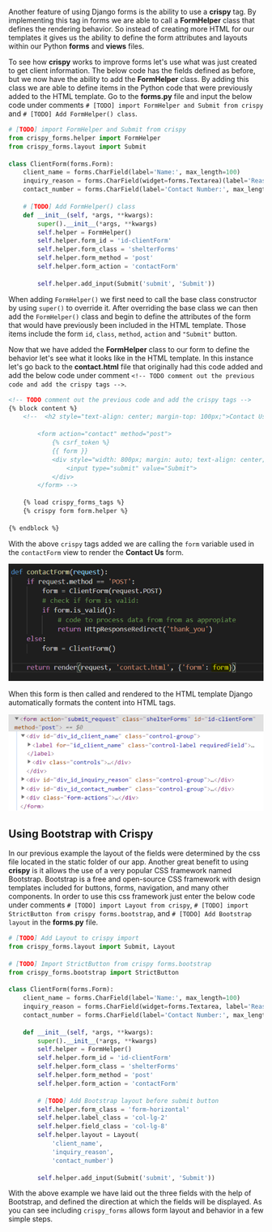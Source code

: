 
Another feature of using Django forms is the ability to use a **crispy** tag. By implementing this tag in forms we are able to call a **FormHelper** class that defines the rendering behavior. So instead of creating more HTML for our templates it gives us the ability to define the form attributes and layouts within our Python **forms** and **views** files. 

To see how **crispy** works to improve forms let's use what was just created to get client information. The below code has the fields defined as before, but we now have the ability to add the **FormHelper** class. By adding this class we are able to define items in the Python code that were previously added to the HTML template. Go to the **forms.py** file and input the below code under comments `# [TODO] import FormHelper and Submit from crispy` and `# [TODO] Add FormHelper() class`.

```python
# [TODO] import FormHelper and Submit from crispy
from crispy_forms.helper import FormHelper
from crispy_forms.layout import Submit

class ClientForm(forms.Form):
    client_name = forms.CharField(label='Name:', max_length=100)
    inquiry_reason = forms.CharField(widget=forms.Textarea)(label='Reason for inquiry:', max_length=100)
    contact_number = forms.CharField(label='Contact Number:', max_length=100)

    # [TODO] Add FormHelper() class
    def __init__(self, *args, **kwargs):
        super().__init__(*args, **kwargs)
        self.helper = FormHelper()
        self.helper.form_id = 'id-clientForm'
        self.helper.form_class = 'shelterForms'
        self.helper.form_method = 'post'
        self.helper.form_action = 'contactForm'

        self.helper.add_input(Submit('submit', 'Submit'))
```

When adding `FormHelper()` we first need to call the base class constructor by using `super()` to override it. After overriding the base class we can then add the `FormHelper()` class and begin to define the attributes of the form that would have previously been included in the HTML template. Those items include the form `id`, `class`, `method`, `action` and `"Submit"` button.


Now that we have added the **FormHelper** class to our form to define the behavior let's see what it looks like in the HTML template. In this instance let's go back to the **contact.html** file that originally had this code added and add the below code under comment `<!-- TODO comment out the previous code and add the crispy tags -->`.

```html
<!-- TODO comment out the previous code and add the crispy tags -->
{% block content %}
    <!--  <h2 style="text-align: center; margin-top: 100px;">Contact Us</h2>
    
        <form action="contact" method="post">
            {% csrf_token %}
            {{ form }}
            <div style="width: 800px; margin: auto; text-align: center;">
                <input type="submit" value="Submit">
            </div>
        </form> -->

    {% load crispy_forms_tags %}
    {% crispy form form.helper %}

{% endblock %}
```

With the above `crispy` tags added we are calling the `form` variable used in the `contactForm` view to render the **Contact Us** form.

![ContactForm View](../Module5/Module5_Images/Module5_ContactFormView.PNG)

When this form is then called and rendered to the HTML template Django automatically formats the content into HTML tags.

![ContactForm View](../Module5/Module5_Images/Module5_CrispyFormHTML.PNG)

## Using Bootstrap with Crispy

In our previous example the layout of the fields were determined by the css file located in the static folder of our app. Another great benefit to using **crispy** is it allows the use of a very popular CSS framework named Bootstrap. Bootstrap is a free and open-source CSS framework with design templates included for buttons, forms, navigation, and many other components. In order to use this css framework just enter the below code under comments `# [TODO] import Layout from crispy`, `# [TODO] import StrictButton from crispy forms.bootstrap`, and `# [TODO] Add Bootstrap layout` in the **forms**.**py** file.

```python
# [TODO] Add Layout to crispy import
from crispy_forms.layout import Submit, Layout

# [TODO] Import StrictButton from crispy forms.bootstrap
from crispy_forms.bootstrap import StrictButton

class ClientForm(forms.Form):
    client_name = forms.CharField(label='Name:', max_length=100)
    inquiry_reason = forms.CharField(widget=forms.Textarea, label='Reason for inquiry:', max_length=100)
    contact_number = forms.CharField(label='Contact Number:', max_length=100)

    def __init__(self, *args, **kwargs):
        super().__init__(*args, **kwargs)
        self.helper = FormHelper()
        self.helper.form_id = 'id-clientForm'
        self.helper.form_class = 'shelterForms'
        self.helper.form_method = 'post'
        self.helper.form_action = 'contactForm'

        # [TODO] Add Bootstrap layout before submit button
        self.helper.form_class = 'form-horizontal'
        self.helper.label_class = 'col-lg-2'
        self.helper.field_class = 'col-lg-8'
        self.helper.layout = Layout(
            'client_name',
            'inquiry_reason',
            'contact_number')

        self.helper.add_input(Submit('submit', 'Submit'))
```

With the above example we have laid out the three fields with the help of Bootstrap, and defined the direction at which the fields will be displayed. As you can see including `crispy_forms` allows form layout and behavior in a few simple steps.
